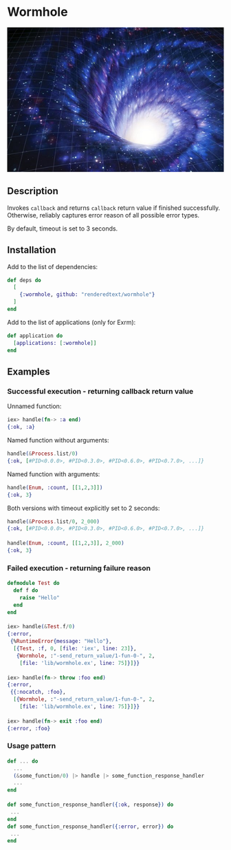 # Wormhole

![wormhole](wormhole.jpg)

## Description
Invokes `callback` and returns `callback` return value
if finished successfully.
Otherwise, reliably captures error reason of all possible error types.

By default, timeout is set to 3 seconds.

## Installation
Add to the list of dependencies:
```elixir
def deps do
  [
    {:wormhole, github: "renderedtext/wormhole"}
  ]
end
```
Add to the list of applications (only for Exrm):
```elixir
def application do
  [applications: [:wormhole]]
end
```

## Examples

### Successful execution - returning callback return value
Unnamed function:
```elixir
iex> handle(fn-> :a end)
{:ok, :a}

```
Named function without arguments:
```elixir
handle(&Process.list/0)
{:ok, [#PID<0.0.0>, #PID<0.3.0>, #PID<0.6.0>, #PID<0.7.0>, ...]}
```
Named function with arguments:
```elixir
handle(Enum, :count, [[1,2,3]])
{:ok, 3}
```

Both versions with timeout explicitly set to 2 seconds:
```elixir
handle(&Process.list/0, 2_000)
{:ok, [#PID<0.0.0>, #PID<0.3.0>, #PID<0.6.0>, #PID<0.7.0>, ...]}

handle(Enum, :count, [[1,2,3]], 2_000)
{:ok, 3}
```

### Failed execution - returning failure reason
```elixir
defmodule Test do
  def f do
    raise "Hello"
  end
end

iex> handle(&Test.f/0)
{:error,
 {%RuntimeError{message: "Hello"},
  [{Test, :f, 0, [file: 'iex', line: 23]},
   {Wormhole, :"-send_return_value/1-fun-0-", 2,
    [file: 'lib/wormhole.ex', line: 75]}]}}

iex> handle(fn-> throw :foo end)
{:error,
 {{:nocatch, :foo},
  [{Wormhole, :"-send_return_value/1-fun-0-", 2,
    [file: 'lib/wormhole.ex', line: 75]}]}}

iex> handle(fn-> exit :foo end)
{:error, :foo}

```

### Usage pattern
```elixir
def ... do
  ...
  (&some_function/0) |> handle |> some_function_response_handler
  ...
end

def some_function_response_handler({:ok, response}) do
 ...
end
def some_function_response_handler({:error, error}) do
 ...
end
```

